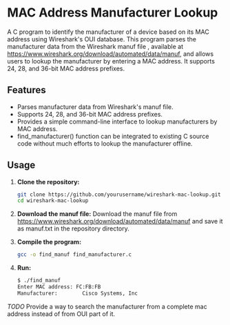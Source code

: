 # MAC Address Manufacturer Lookup

A C program to identify the manufacturer of a device based on its MAC address using Wireshark's OUI database. This program parses the manufacturer data from the Wireshark manuf file , available at https://www.wireshark.org/download/automated/data/manuf, and allows users to lookup the manufacturer by entering a MAC address. It supports 24, 28, and 36-bit MAC address prefixes.

## Features
- Parses manufacturer data from Wireshark's manuf file.
- Supports 24, 28, and 36-bit MAC address prefixes.
- Provides a simple command-line interface to lookup manufacturers by MAC address.
- find_manufacturer() function can be integrated to existing C source code without much efforts to lookup the manufacturer offline.

## Usage

1. **Clone the repository:**
   ```sh
   git clone https://github.com/yourusername/wireshark-mac-lookup.git
   cd wireshark-mac-lookup
2. **Download the manuf file:**
   Download the manuf file from https://www.wireshark.org/download/automated/data/manuf and save it as manuf.txt in the repository directory.

3. **Compile the program:**
   ```sh
   gcc -o find_manuf find_manufacturer.c

4. **Run:**
   ```sh
   $ ./find_manuf
   Enter MAC address: FC:FB:FB
   Manufacturer:       	Cisco Systems, Inc


*TODO*
   Provide a way to search the manufacturer from a complete mac address instead of from OUI part of it.
